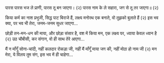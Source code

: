 पारस पारस भज ले प्राणी, पारस तू बन जाएगा। (२)
पारस नाम के ले सहारा, जग से तू तर जाएगा॥ (२)

किया कर्म का नाश प्रभुजी, सिद्ध पाट बिराजे हैं, 
लक्ष्य मनोरथ एक बनाते, वो तुझको बुलाते हैं (२)
इस भव क्या, पर भव भी तेरा, जनम-जनम सुधर जाएगा...

छोड़ी तन-मन-धन की माया, और छोड़ा संसार है,
वश में किया मन, एक लक्ष्य पर, ध्याया केवल ध्यान है (२)
उठ चौबीसी, कर संगान, वो ही साथ तेरे आएगा...

मैं न माँगूँ सोना-चांदी, नहीं कलदार रोकड़ा जी,
नहीं मैं माँगूँ माया जग की, नहीं मोठा हो नाम जी (२)
मन मेरा, ये विलय तुम संग, इस भव में ही चाहेगा...

